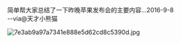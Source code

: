 简单帮大家总结了一下昨晚苹果发布会的主要内容...2016-9-8   
 --via@天才小熊猫

![7e3ab9a97a7341e888e5d62cd8c5390d.jpg](https://wxlzmt.github.io/cdn1/ext/qw/groups/30002/7e3ab9a97a7341e888e5d62cd8c5390d.jpg)

